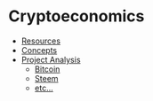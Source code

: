# Cryptoeconomics

- [Resources](resources.md)
- [Concepts](concepts.md)
- [Project Analysis]()
  * [Bitcoin]()
  * [Steem]()
  * [etc...]()
